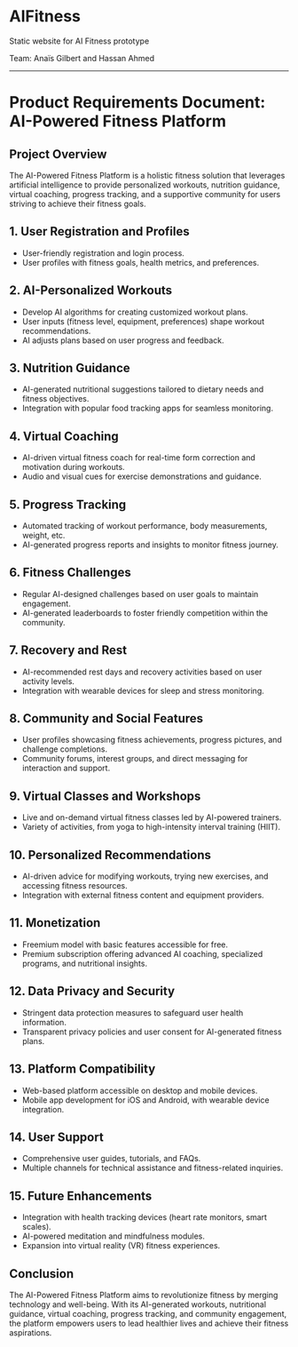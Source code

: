 # AIFitness
Static website for AI Fitness prototype


Team: Anaïs Gilbert and Hassan Ahmed

-------

# Product Requirements Document: AI-Powered Fitness Platform

## Project Overview
The AI-Powered Fitness Platform is a holistic fitness solution that leverages artificial intelligence to provide personalized workouts, nutrition guidance, virtual coaching, progress tracking, and a supportive community for users striving to achieve their fitness goals.

## 1. User Registration and Profiles
- User-friendly registration and login process.
- User profiles with fitness goals, health metrics, and preferences.

## 2. AI-Personalized Workouts
- Develop AI algorithms for creating customized workout plans.
- User inputs (fitness level, equipment, preferences) shape workout recommendations.
- AI adjusts plans based on user progress and feedback.

## 3. Nutrition Guidance
- AI-generated nutritional suggestions tailored to dietary needs and fitness objectives.
- Integration with popular food tracking apps for seamless monitoring.

## 4. Virtual Coaching
- AI-driven virtual fitness coach for real-time form correction and motivation during workouts.
- Audio and visual cues for exercise demonstrations and guidance.

## 5. Progress Tracking
- Automated tracking of workout performance, body measurements, weight, etc.
- AI-generated progress reports and insights to monitor fitness journey.

## 6. Fitness Challenges
- Regular AI-designed challenges based on user goals to maintain engagement.
- AI-generated leaderboards to foster friendly competition within the community.

## 7. Recovery and Rest
- AI-recommended rest days and recovery activities based on user activity levels.
- Integration with wearable devices for sleep and stress monitoring.

## 8. Community and Social Features
- User profiles showcasing fitness achievements, progress pictures, and challenge completions.
- Community forums, interest groups, and direct messaging for interaction and support.

## 9. Virtual Classes and Workshops
- Live and on-demand virtual fitness classes led by AI-powered trainers.
- Variety of activities, from yoga to high-intensity interval training (HIIT).

## 10. Personalized Recommendations
- AI-driven advice for modifying workouts, trying new exercises, and accessing fitness resources.
- Integration with external fitness content and equipment providers.

## 11. Monetization
- Freemium model with basic features accessible for free.
- Premium subscription offering advanced AI coaching, specialized programs, and nutritional insights.

## 12. Data Privacy and Security
- Stringent data protection measures to safeguard user health information.
- Transparent privacy policies and user consent for AI-generated fitness plans.

## 13. Platform Compatibility
- Web-based platform accessible on desktop and mobile devices.
- Mobile app development for iOS and Android, with wearable device integration.

## 14. User Support
- Comprehensive user guides, tutorials, and FAQs.
- Multiple channels for technical assistance and fitness-related inquiries.

## 15. Future Enhancements
- Integration with health tracking devices (heart rate monitors, smart scales).
- AI-powered meditation and mindfulness modules.
- Expansion into virtual reality (VR) fitness experiences.

## Conclusion
The AI-Powered Fitness Platform aims to revolutionize fitness by merging technology and well-being. With its AI-generated workouts, nutritional guidance, virtual coaching, progress tracking, and community engagement, the platform empowers users to lead healthier lives and achieve their fitness aspirations.
